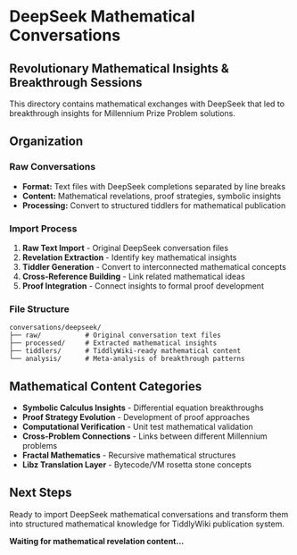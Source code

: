 # DeepSeek Mathematical Conversations
## Revolutionary Mathematical Insights & Breakthrough Sessions

This directory contains mathematical exchanges with DeepSeek that led to breakthrough insights for Millennium Prize Problem solutions.

## Organization

### Raw Conversations
- **Format:** Text files with DeepSeek completions separated by line breaks
- **Content:** Mathematical revelations, proof strategies, symbolic insights
- **Processing:** Convert to structured tiddlers for mathematical publication

### Import Process
1. **Raw Text Import** - Original DeepSeek conversation files
2. **Revelation Extraction** - Identify key mathematical insights  
3. **Tiddler Generation** - Convert to interconnected mathematical concepts
4. **Cross-Reference Building** - Link related mathematical ideas
5. **Proof Integration** - Connect insights to formal proof development

### File Structure
```
conversations/deepseek/
├── raw/           # Original conversation text files
├── processed/     # Extracted mathematical insights
├── tiddlers/      # TiddlyWiki-ready mathematical content
└── analysis/      # Meta-analysis of breakthrough patterns
```

## Mathematical Content Categories

- **Symbolic Calculus Insights** - Differential equation breakthroughs
- **Proof Strategy Evolution** - Development of proof approaches
- **Computational Verification** - Unit test mathematical validation
- **Cross-Problem Connections** - Links between different Millennium problems
- **Fractal Mathematics** - Recursive mathematical structures
- **Libz Translation Layer** - Bytecode/VM rosetta stone concepts

## Next Steps

Ready to import DeepSeek mathematical conversations and transform them into structured mathematical knowledge for TiddlyWiki publication system.

**Waiting for mathematical revelation content...**